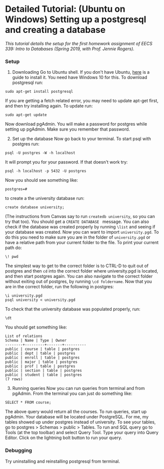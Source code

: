 # Detailed Tutorial: (Ubuntu on Windows) Setting up a postgresql and creating a database
*This tutorial details the setup for the first homework assignment of EECS 339: Intro to Databases (Spring 2019, with Prof. Jennie Rogers).*
### Setup
1) Downloading
Go to Ubuntu shell. If you don't have Ubuntu, [here](https://www.howtogeek.com/249966/how-to-install-and-use-the-linux-bash-shell-on-windows-10/) is a guide to install it. You need have Windows 10 for this. 
To download postgresql run:
```
sudo apt-get install postgresql
```
If you are getting a fetch related error, you may need to update apt-get first, and then try installing again. To update run:
```
sudo apt-get update
```
Now download pgAdmin. You will make a password for postgres while setting up pgAdmin. Make sure you remember that password. 

2) Set up the database
Now go back to your terminal. To start psql with postgres run:
```
psql -U postgres -W -h localhost
```
It will prompt you for your password. If that doesn't work try:
```
psql -h localhost -p 5432 -U postgres
```
Now you should see something like:
```
postgres=#
```
to create a the university database run:
```
create database university;
```
(The instructions from Canvas say to run `createdb university`, so you can try that too). 
You should get a `CREATE DATABASE ` message. You can also check if the database was created properly by running `\list` and seeing if your database was created. 
Now you can want to import `university.pgd`.
To do this you need to make sure you are in the folder of `university.pgd` or have a relative path from your current folder to the file.
To print your current path do:
```
\! pwd
```
The simplest way to get to the correct folder is to CTRL-D to quit out of postgres and then `cd` into the correct folder where university.pgd is located, and then start postgres again. 
You can also navigate to the correct folder without exiting out of postgres, by running `\cd foldername`.
Now that you are in the correct folder, run the following in postgres:
```
\i university.pgd
psql university < university.pgd
```
To check that the university database was populated properly, run:
```
\dt
```
You should get something like:
```
List of relations
Schema | Name | Type | Owner
--------+---------+-------+----------
public | course | table | postgres
public | dept | table | postgres
public | enroll | table | postgres
public | major | table | postgres
public | prof | table | postgres
public | section | table | postgres
public | student | table | postgres
(7 rows)
```

3) Running queries
Now you can run queries from terminal and from pgAdmin.
From the terminal you can just do something like:
```
SELECT * FROM course;
```
The above query would return all the courses.
To run queries, start up pgAdmin. Your database will be located under PostgreSQL. For me, my tables showed up under postgres instead of university. To see your tables, go to postgres > Schemas > public > Tables. To run and SQL query go to Tools (at the top toolbar) and select Query Tool. Type your query into Query Editor. Click on the lightning bolt button to run your query.



### Debugging

Try uninstalling and reinstalling postgresql from terminal.
